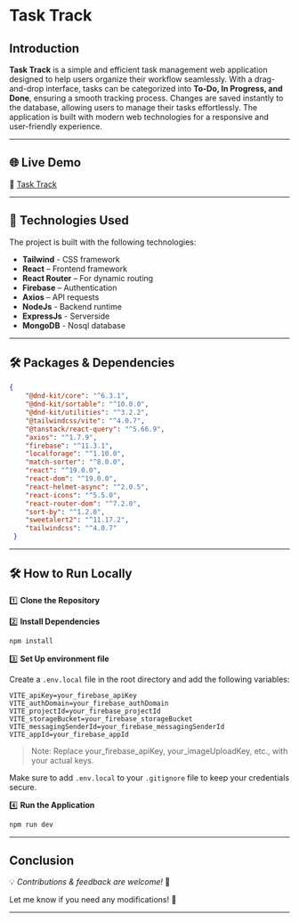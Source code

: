# Task Track

## Introduction

**Task Track** is a simple and efficient task management web application designed to help users organize their workflow seamlessly. With a drag-and-drop interface, tasks can be categorized into **To-Do, In Progress, and Done**, ensuring a smooth tracking process. Changes are saved instantly to the database, allowing users to manage their tasks effortlessly. The application is built with modern web technologies for a responsive and user-friendly experience.

---

## 🌐 Live Demo

🔗 [Task Track](https://task-track-99a49.web.app/)

---

## 🚀 Technologies Used

The project is built with the following technologies:

- **Tailwind** - CSS  framework
- **React** – Frontend framework
- **React Router** – For dynamic routing
- **Firebase** – Authentication
- **Axios** – API requests
- **NodeJs** - Backend runtime
- **ExpressJs** - Serverside
- **MongoDB** - Nosql database

---

## 🛠 Packages & Dependencies

```json
{
    "@dnd-kit/core": "^6.3.1",
    "@dnd-kit/sortable": "^10.0.0",
    "@dnd-kit/utilities": "^3.2.2",
    "@tailwindcss/vite": "^4.0.7",
    "@tanstack/react-query": "^5.66.9",
    "axios": "^1.7.9",
    "firebase": "^11.3.1",
    "localforage": "^1.10.0",
    "match-sorter": "^8.0.0",
    "react": "^19.0.0",
    "react-dom": "^19.0.0",
    "react-helmet-async": "^2.0.5",
    "react-icons": "^5.5.0",
    "react-router-dom": "^7.2.0",
    "sort-by": "^1.2.0",
    "sweetalert2": "^11.17.2",
    "tailwindcss": "^4.0.7"
 }
```

---

## 🛠️ How to Run Locally

1️⃣ **Clone the Repository**

2️⃣ **Install Dependencies**

```bash
npm install
```

3️⃣ **Set Up environment file**

Create a `.env.local` file in the root directory and add the following variables:

```
VITE_apiKey=your_firebase_apiKey
VITE_authDomain=your_firebase_authDomain
VITE_projectId=your_firebase_projectId
VITE_storageBucket=your_firebase_storageBucket
VITE_messagingSenderId=your_firebase_messagingSenderId
VITE_appId=your_firebase_appId
```

> Note: Replace your_firebase_apiKey, your_imageUploadKey, etc., with your actual keys.
> 

Make sure to add `.env.local` to your `.gitignore` file to keep your credentials secure.

4️⃣ **Run the Application**

```bash
npm run dev
```

---

## Conclusion

💡 *Contributions & feedback are welcome!* 🚀

Let me know if you need any modifications! 🚀

---
